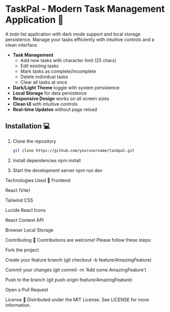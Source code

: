 # TaskPal - Modern Task Management Application 🚀


A todo list application with dark mode support and local storage persistence. Manage your tasks efficiently with intuitive controls and a clean interface.


- **Task Management**
  - Add new tasks with character limit (25 chars)
  - Edit existing tasks
  - Mark tasks as complete/incomplete
  - Delete individual tasks
  - Clear all tasks at once
- **Dark/Light Theme** toggle with system persistence
- **Local Storage** for data persistence
- **Responsive Design** works on all screen sizes
- **Clean UI** with intuitive controls
- **Real-time Updates** without page reload


## Installation 💻

1. Clone the repository
   ```bash
   git clone https://github.com/yourusername/taskpal.git

2. Install dependencies
npm install

3. Start the development server
npm run dev

Technologies Used 🔧
Frontend

React (Vite)

Tailwind CSS

Lucide React Icons

React Context API

Browser Local Storage


Contributing 🤝
Contributions are welcome! Please follow these steps:

Fork the project

Create your feature branch (git checkout -b feature/AmazingFeature)

Commit your changes (git commit -m 'Add some AmazingFeature')

Push to the branch (git push origin feature/AmazingFeature)

Open a Pull Request

License 📄
Distributed under the MIT License. See LICENSE for more information.

